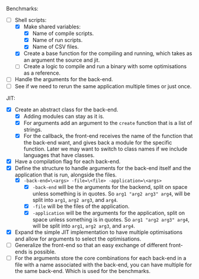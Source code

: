 Benchmarks:
- [ ] Shell scripts:
    - [x] Make shared variables:
        - [x] Name of compile scripts.
        - [x] Name of run scripts.
        - [x] Name of CSV files.
    - [x] Create a base function for the compiling and running, which takes as an argument the source and jit.
    - [ ] Create a logic to compile and run a binary with some optimisations as a reference.
- [ ] Handle the arguments for the back-end.
- [ ] See if we need to rerun the same application multiple times or just once.

JIT:
- [x] Create an abstract class for the back-end.
  - [x] Adding modules can stay as it is.
  - [x] For arguments add an argument to the `create` function that is a list of strings.
  - [x] For the callback, the front-end receives the name of the function that the back-end want, and gives back a module
    for the specific function. Later we may want to switch to class names if we include languages that have classes.
- [x] Have a compilation flag for each back-end.
- [x] Define the structure to handle arguments for the back-end itself and the application that is run, alongside the  files.
    - [x] `-back-end=\<args> -file=\<file> -application=\<args>`
        - [x] `-back-end` will be the arguments for the backend, split on space unless something is in quotes.
          So `arg1 "arg2 arg3" arg4`, will be split into `arg1`, `arg2 arg3`, and `arg4`.
        - [x] `-file` will be the files of the application.
        - [x] `-application` will be the arguments for the application, split on space unless something is in quotes.
          So `arg1 "arg2 arg3" arg4`, will be split into `arg1`, `arg2 arg3`, and `arg4`.
- [x] Expand the simple JIT implementation to have multiple optimisations and allow for arguments to select the optimisations.
- [ ] Generalize the front-end so that an easy exchange of different front-ends is possible.
- [ ] For the arguments store the core combinations for each back-end in a file with a name associated with the back-end,
  you can have multiple for the same back-end. Which is used for the benchmarks.
